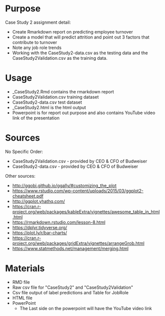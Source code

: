 # Purpose

Case Study 2 assignment detail:
  * Create Rmarkdown report on predicting employee turnover
  * Create a model that will predict attrition and point out 3 factors that contribute to turnover
  * Note any job role trends
  * Working with the CaseStudy2-data.csv as the testing data and the CaseStudy2Validation.csv as the training data.

# Usage

  * _CaseStudy2.Rmd contains the rmarkdown report
  * CaseStudy2Validation.csv training dataset
  * CaseStudy2-data.csv test dataset
  * _CaseStudy2.html is the html output
  * Powerpoint is for report out purpose and also contains YouTube video link of the presentation

# Sources

No Specific Order:
  * CaseStudy2Validation.csv - provided by CEO & CFO of Budweiser
  * CaseStudy2-data.csv - provided by CEO & CFO of Budweiser

Other sources:
  * http://ggobi.github.io/ggally/#customizing_the_plot
  * https://www.rstudio.com/wp-content/uploads/2015/03/ggplot2-cheatsheet.pdf
  * http://ggplot.yhathq.com/
  * https://cran.r-project.org/web/packages/kableExtra/vignettes/awesome_table_in_html.html
  * https://rmarkdown.rstudio.com/lesson-8.html
  * https://dplyr.tidyverse.org/
  * https://plot.ly/r/bar-charts/
  * https://cran.r-project.org/web/packages/gridExtra/vignettes/arrangeGrob.html
  * https://www.statmethods.net/management/merging.html
  
# Materials
  * RMD file
  * Raw csv file for "CaseStudy2" and "CaseStudy2Validation"
  * Csv file output of label predictions and Table for JobRole
  * HTML file
  * PowerPoint
      - The Last side on the powerpoint will have the YouTube video link
